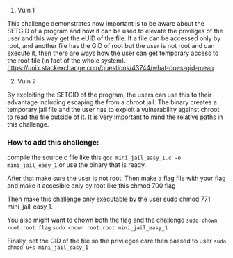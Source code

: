 

1. Vuln 1

This challenge demonstrates how important is to be aware about the SETGID of a program and how it can be used to elevate the priviliges of the user and this way get the eUID of the file.
If a file can be accessed only by root, and another file has the GID of root but the user is not root and can execute it, then there are ways how the user can get temporary access to the root file (in fact of the whole system).
https://unix.stackexchange.com/questions/43744/what-does-gid-mean

2. Vuln 2

By exploiting the SETGID of the program, the users can use this to their advantage including escaping the from a chroot jail. The binary creates a temporary jail file and the user has to exploit a vulnerability against chroot to read the file outside of it. It is very important to mind the relative paths in this challenge.

### How to add this challenge:

compile the source c file like this `gcc mini_jail_easy_1.c -o mini_jail_easy_1` or use the binary that is ready.

After that make sure the user is not root. Then make a flag file with your flag and make it accesible only by root like this chmod 700 flag

Then make this challenge only executable by the user sudo chmod 771 mini_jail_easy_1.

You also might want to chown both the flag and the challenge `sudo chown root:root flag` `sudo chown root:root mini_jail_easy_1`

Finally, set the GID of the file so the privileges care then passed to user `sudo chmod u+s mini_jail_easy_1`
